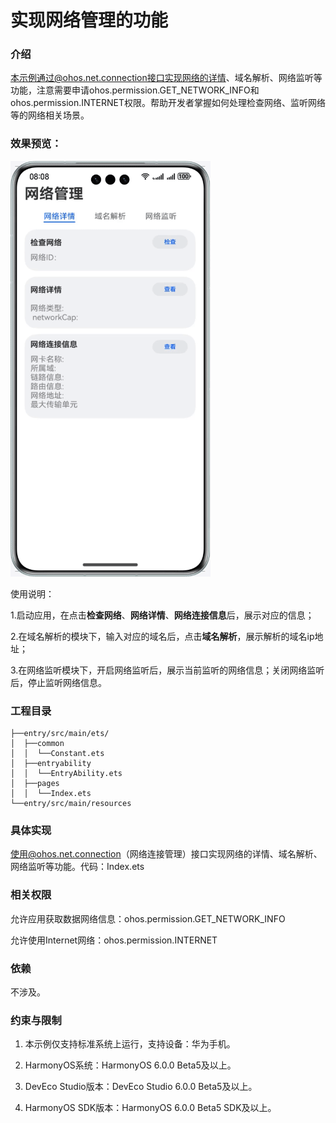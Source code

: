 # 实现网络管理的功能

### 介绍
本示例通过@ohos.net.connection接口实现网络的详情、域名解析、网络监听等功能，注意需要申请ohos.permission.GET_NETWORK_INFO和ohos.permission.INTERNET权限。帮助开发者掌握如何处理检查网络、监听网络等的网络相关场景。

### 效果预览：
![image](screenshots/network.gif)


使用说明：

1.启动应用，在点击**检查网络**、**网络详情**、**网络连接信息**后，展示对应的信息；

2.在域名解析的模块下，输入对应的域名后，点击**域名解析**，展示解析的域名ip地址；

3.在网络监听模块下，开启网络监听后，展示当前监听的网络信息；关闭网络监听后，停止监听网络信息。


### 工程目录
```
├──entry/src/main/ets/
│  ├──common 
│  │  └──Constant.ets
│  ├──entryability
│  │  └──EntryAbility.ets                      
│  ├──pages
│  │  └──Index.ets
└──entry/src/main/resources                              
```

### 具体实现
使用@ohos.net.connection（网络连接管理）接口实现网络的详情、域名解析、网络监听等功能。代码：Index.ets


### 相关权限
允许应用获取数据网络信息：ohos.permission.GET_NETWORK_INFO

允许使用Internet网络：ohos.permission.INTERNET

### 依赖

不涉及。

### 约束与限制

1. 本示例仅支持标准系统上运行，支持设备：华为手机。

2. HarmonyOS系统：HarmonyOS 6.0.0 Beta5及以上。

3. DevEco Studio版本：DevEco Studio 6.0.0 Beta5及以上。

4. HarmonyOS SDK版本：HarmonyOS 6.0.0 Beta5 SDK及以上。